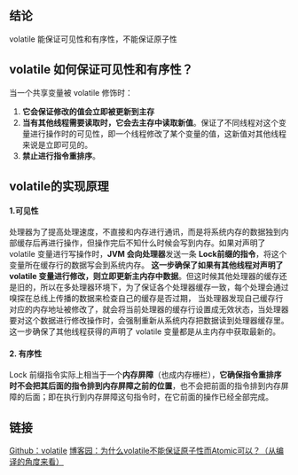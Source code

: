 ## 结论
volatile 能保证可见性和有序性，不能保证原子性

## volatile 如何保证可见性和有序性？

当一个共享变量被 volatile 修饰时：
1. **它会保证修改的值会立即被更新到主存**
2. **当有其他线程需要读取时，它会去主存中读取新值**。保证了不同线程对这个变量进行操作时的可见性，即一个线程修改了某个变量的值，这新值对其他线程来说是立即可见的。
3. **禁止进行指令重排序**。


## volatile的实现原理
#### 1.可见性
处理器为了提高处理速度，不直接和内存进行通讯，而是将系统内存的数据独到内部缓存后再进行操作，但操作完后不知什么时候会写到内存。如果对声明了 volatile 变量进行写操作时，**JVM **会向**处理器**发送一条 **Lock前缀的指令**，将这个变量所在缓存行的数据写会到系统内存。 **这一步确保了如果有其他线程对声明了 volatile 变量进行修改，则立即更新主内存中数据**。但这时候其他处理器的缓存还是旧的，所以在多处理器环境下，为了保证各个处理器缓存一致，每个处理会通过嗅探在总线上传播的数据来检查自己的缓存是否过期， 当处理器发现自己缓存行对应的内存地址被修改了，就会将当前处理器的缓存行设置成无效状态，当处理器要对这个数据进行修改操作时，会强制重新从系统内存把数据读到处理器缓存里。 这一步确保了其他线程获得的声明了 volatile 变量都是从主内存中获取最新的。
#### 2. 有序性
Lock 前缀指令实际上相当于一个**内存屏障**（也成内存栅栏），**它确保指令重排序时不会把其后面的指令排到内存屏障之前的位置**，也不会把前面的指令排到内存屏障的后面；即在执行到内存屏障这句指令时，在它前面的操作已经全部完成。

## 链接

[Github：volatile](https://github.com/LRH1993/android_interview/blob/master/java/concurrence/volatile.md)
[博客园：为什么volatile不能保证原子性而Atomic可以？（从编译的角度来看）](https://www.cnblogs.com/mainz/p/3556430.html)